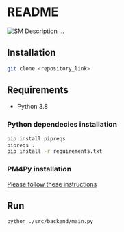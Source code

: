 # README #
![SM](img/spaceminer.png)
Description ...

## Installation
```bash
git clone <repository_link>
```

## Requirements
- Python 3.8

### Python dependecies installation

```bash
pip install pipreqs
pipreqs .
pip install -r requirements.txt
```

### PM4Py installation
[Please follow these instructions](https://pm4py.fit.fraunhofer.de/install)

## Run
```bash
python ./src/backend/main.py  
```